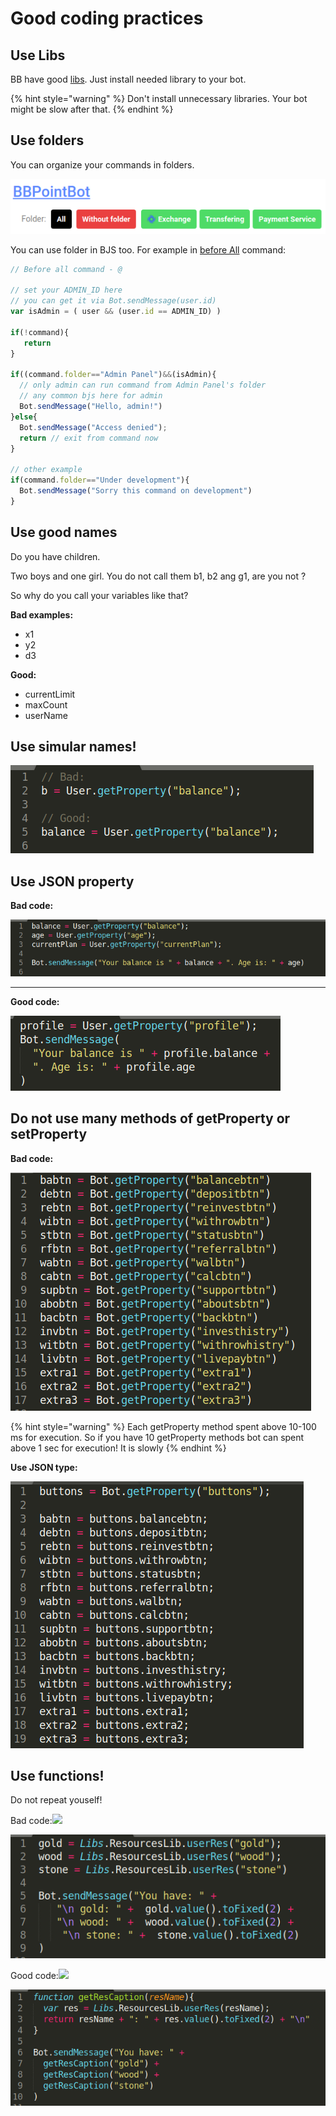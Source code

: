 # Good coding practices

## Use Libs

BB have good [libs](broken-reference). Just install needed library to your bot.

{% hint style="warning" %}
Don't install unnecessary libraries. Your bot might be slow after that.
{% endhint %}

## Use folders

You can organize your commands in folders.&#x20;

![](<../.gitbook/assets/image (90) (1).png>)

You can use folder in BJS too. For example in [before All](always-running-commands.md#beforeall-and-afterall-commands) command:

```javascript
// Before all command - @

// set your ADMIN_ID here
// you can get it via Bot.sendMessage(user.id)
var isAdmin = ( user && (user.id == ADMIN_ID) )

if(!command){
   return
}

if((command.folder=="Admin Panel")&&(isAdmin){
  // only admin can run command from Admin Panel's folder
  // any common bjs here for admin
  Bot.sendMessage("Hello, admin!")
}else{
  Bot.sendMessage("Access denied");
  return // exit from command now
}

// other example
if(command.folder=="Under development"){
  Bot.sendMessage("Sorry this command on development")
}
```

## Use good names

Do you have children.

Two boys and one girl. You do not call them b1, b2 ang g1, are you not ?

So why do you call your variables like that?

**Bad examples:**

* x1
* y2
* d3

**Good:**

* currentLimit
* maxCount
* userName

## Use simular names!

![](<../.gitbook/assets/image (58).png>)

## Use JSON property

**Bad code:**

![](<../.gitbook/assets/image (60).png>)

****

**Good code:**

![](<../.gitbook/assets/image (61).png>)

## Do not use many methods of getProperty or setProperty

**Bad code:**

![](<../.gitbook/assets/image (65).png>)

{% hint style="warning" %}
Each getProperty method spent above 10-100 ms for execution. So if you have 10 getProperty methods bot can spent above 1 sec for execution! It is slowly
{% endhint %}

**Use JSON type:**

![](<../.gitbook/assets/image (66).png>)

## Use functions!

Do not repeat youself!

Bad code:![](https://telegra.ph/file/31bc228cf1f6f793ff034.png)

![](<../.gitbook/assets/image (64).png>)



Good code:![](https://telegra.ph/file/aa3021f92fbd73e5c9ede.png)

![](<../.gitbook/assets/image (63).png>)

